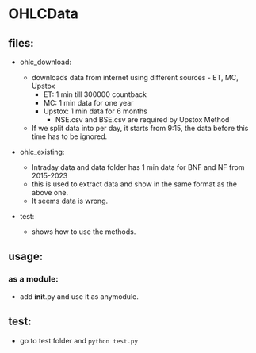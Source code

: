 # OHLCData

## files:

- ohlc_download:
  * downloads data from internet using different sources - ET, MC, Upstox
     - ET: 1 min till 300000 countback
     - MC: 1 min data for one year
     - Upstox: 1 min data for 6 months
       * NSE.csv and BSE.csv are required by Upstox Method
  * If we split data into per day, it starts from 9:15, the data before this time has to be ignored.

- ohlc_existing:
  * Intraday data and data folder has 1 min data for BNF and NF from 2015-2023
  * this is used to extract data and show in the same format as the above one.
  * It seems data is wrong.
 
- test:
  * shows how to use the methods.


## usage:
### as a module:
- add __init__.py and use it as anymodule.

## test:
- go to test folder and ```python test.py```
